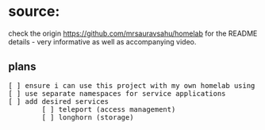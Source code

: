 # source:
check the origin https://github.com/mrsauravsahu/homelab for the README details - very informative as well as accompanying video.

## plans
<pre>
[ ] ensure i can use this project with my own homelab using Rocky linux Pi 4's
[ ] use separate namespaces for service applications
[ ] add desired services
        [ ] teleport (access management)
        [ ] longhorn (storage)
</pre>

